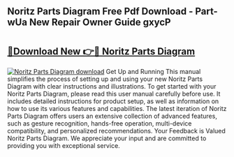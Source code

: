 ## Noritz Parts Diagram Free Pdf Download - Part-wUa New Repair Owner Guide gxycP

# <h2><a href="http://dfunamj.blite.top/?on=Noritz+Parts+Diagram">🔗Download New 👉🔴 Noritz Parts Diagram</a></h2>

[![Noritz Parts Diagram download](https://i.imgur.com/lujVjoI.png)](http://dfunamj.blite.top/?on=Noritz+Parts+Diagram)
Get Up and Running This manual simplifies the process of setting up and using your new Noritz Parts Diagram with clear instructions and illustrations. To get started with your Noritz Parts Diagram, please read this user manual carefully before use. It includes detailed instructions for product setup, as well as information on how to use its various features and capabilities. The latest iteration of Noritz Parts Diagram offers users an extensive collection of advanced features, such as gesture recognition, hands-free operation, multi-device compatibility, and personalized recommendations. Your Feedback is Valued Noritz Parts Diagram. We appreciate your input and are committed to providing you with exceptional service.
